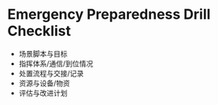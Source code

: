 # Emergency Preparedness Drill Checklist

- 场景脚本与目标
- 指挥体系/通信/到位情况
- 处置流程与交接/记录
- 资源与设备/物资
- 评估与改进计划
